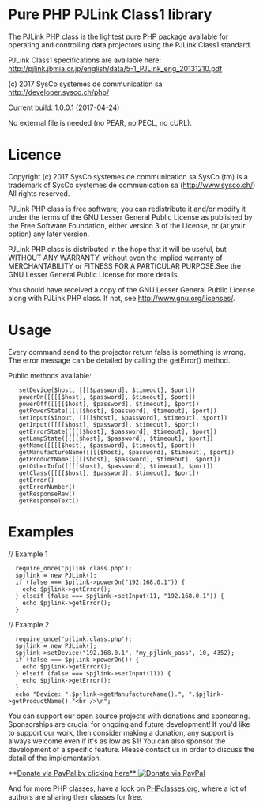 Pure PHP PJLink Class1 library
==============================

The PJLink PHP class is the lightest pure PHP package available for
operating and controlling data projectors using the PJLink Class1 standard.

PJLink Class1 specifications are available here:
  http://pjlink.jbmia.or.jp/english/data/5-1_PJLink_eng_20131210.pdf

(c) 2017 SysCo systemes de communication sa
http://developer.sysco.ch/php/

Current build: 1.0.0.1 (2017-04-24)

No external file is needed (no PEAR, no PECL, no cURL).


# Licence

  Copyright (c) 2017 SysCo systemes de communication sa
  SysCo (tm) is a trademark of SysCo systemes de communication sa
  (http://www.sysco.ch/)
  All rights reserved.

  PJLink PHP class is free software; you can redistribute it and/or
  modify it under the terms of the GNU Lesser General Public License as
  published by the Free Software Foundation, either version 3 of the License,
  or (at your option) any later version.

  PJLink PHP class is distributed in the hope that it will be useful,
  but WITHOUT ANY WARRANTY; without even the implied warranty of
  MERCHANTABILITY or FITNESS FOR A PARTICULAR PURPOSE.See the
  GNU Lesser General Public License for more details.

  You should have received a copy of the GNU Lesser General Public
  License along with PJLink PHP class.
  If not, see <http://www.gnu.org/licenses/>.


# Usage

  Every command send to the projector return false is something is wrong.
  The error message can be detailed by calling the getError() method.

  Public methods available:
```
   setDevice($host, [[[$password], $timeout], $port])
   powerOn([[[[$host], $password], $timeout], $port])
   powerOff([[[[$host], $password], $timeout], $port])
   getPowerState([[[[$host], $password], $timeout], $port])
   setInput($input, [[[[$host], $password], $timeout], $port])
   getInput([[[[$host], $password], $timeout], $port])
   getErrorState([[[[$host], $password], $timeout], $port])
   getLampState([[[[$host], $password], $timeout], $port])
   getName([[[[$host], $password], $timeout], $port])
   getManufactureName([[[[$host], $password], $timeout], $port])
   getProductName([[[[$host], $password], $timeout], $port])
   getOtherInfo([[[[$host], $password], $timeout], $port])
   getClass([[[[$host], $password], $timeout], $port])
   getError()
   getErrorNumber()
   getResponseRaw()
   getResponseText()
```

# Examples

  // Example 1
```
  require_once('pjlink.class.php');
  $pjlink = new PJLink();
  if (false === $pjlink->powerOn("192.168.0.1")) {
    echo $pjlink->getError();
  } elseif (false === $pjlink->setInput(11, "192.168.0.1")) {
    echo $pjlink->getError();
  }
```

  // Example 2
```
  require_once('pjlink.class.php');
  $pjlink = new PJLink();
  $pjlink->setDevice("192.168.0.1", "my_pjlink_pass", 10, 4352);
  if (false === $pjlink->powerOn()) {
    echo $pjlink->getError();
  } elseif (false === $pjlink->setInput(11)) {
    echo $pjlink->getError();
  }
  echo "Device: ".$pjlink->getManufactureName().", ".$pjlink->getProductName()."<br />\n";
```

You can support our open source projects with donations and sponsoring.
Sponsorships are crucial for ongoing and future development!
If you'd like to support our work, then consider making a donation, any support
is always welcome even if it's as low as $1!
You can also sponsor the development of a specific feature. Please contact
us in order to discuss the detail of the implementation.

**[Donate via PayPal by clicking here** ![Donate via PayPal](https://www.paypalobjects.com/webstatic/mktg/logo/pp_cc_mark_37x23.jpg)](https://www.paypal.com/cgi-bin/webscr?cmd=_s-xclick&hosted_button_id=N56M9E2SEAUD4)

And for more PHP classes, have a look on [PHPclasses.org](http://syscoal.users.phpclasses.org/browse/), where a lot of authors are sharing their classes for free.